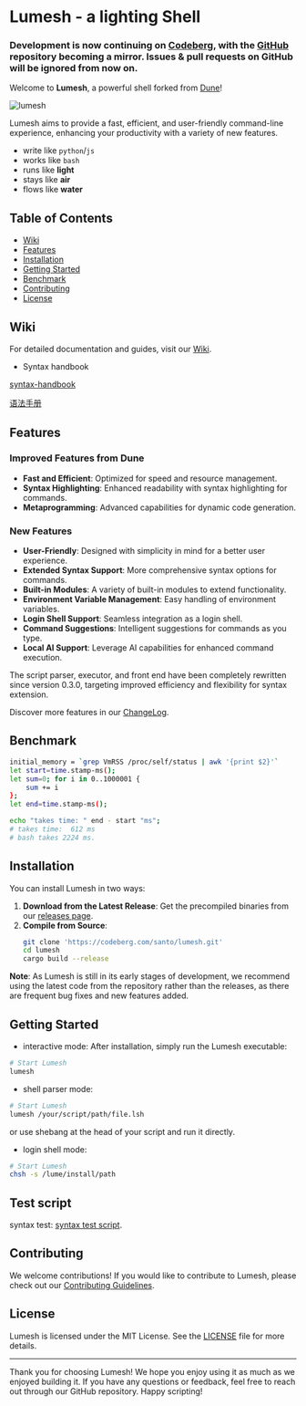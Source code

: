 # Lumesh - a lighting Shell

### Development is now continuing on [Codeberg](https://codeberg.org/santo/lumesh), with the [GitHub](https://codeberg.com/superiums/lumesh) repository becoming a mirror. Issues & pull requests on GitHub will be ignored from now on.

Welcome to **Lumesh**, a powerful shell forked from [Dune](https://github.com/adam-mcdaniel/dune)!

<img src="https://codeberg.org/santo/lumesh/raw/branch/main/assets/lumesh.png" alt="lumesh"/>

Lumesh aims to provide a fast, efficient, and user-friendly command-line experience, enhancing your productivity with a variety of new features.

- write like `python`/`js`
- works like `bash`
- runs like **light**
- stays like **air**
- flows like **water**

## Table of Contents
- [Wiki](#wiki)
- [Features](#features)
- [Installation](#installation)
- [Getting Started](#getting-started)
- [Benchmark](#benchmark)
- [Contributing](#contributing)
- [License](#license)

## Wiki
For detailed documentation and guides, visit our [Wiki](https://codeberg.com/santo/lumesh/wiki).

- Syntax handbook

[syntax-handbook](wiki/syntax.md)

[语法手册](wiki/syntax-cn.md)

## Features

### Improved Features from Dune
- **Fast and Efficient**: Optimized for speed and resource management.
- **Syntax Highlighting**: Enhanced readability with syntax highlighting for commands.
- **Metaprogramming**: Advanced capabilities for dynamic code generation.

### New Features
- **User-Friendly**: Designed with simplicity in mind for a better user experience.
- **Extended Syntax Support**: More comprehensive syntax options for commands.
- **Built-in Modules**: A variety of built-in modules to extend functionality.
- **Environment Variable Management**: Easy handling of environment variables.
- **Login Shell Support**: Seamless integration as a login shell.
- **Command Suggestions**: Intelligent suggestions for commands as you type.
- **Local AI Support**: Leverage AI capabilities for enhanced command execution.

The script parser, executor, and front end have been completely rewritten since version 0.3.0, targeting improved efficiency and flexibility for syntax extension.

Discover more features in our [ChangeLog](CHANGELOG.md).

## Benchmark
```bash
initial_memory = `grep VmRSS /proc/self/status | awk '{print $2}'`
let start=time.stamp-ms();
let sum=0; for i in 0..1000001 {
    sum += i
};
let end=time.stamp-ms();

echo "takes time: " end - start "ms";
# takes time:  612 ms
# bash takes 2224 ms.
```
## Installation

You can install Lumesh in two ways:

1. **Download from the Latest Release**: Get the precompiled binaries from our [releases page](https://codeberg.com/santo/lumesh/releases).
2. **Compile from Source**:
   ```bash
   git clone 'https://codeberg.com/santo/lumesh.git'
   cd lumesh
   cargo build --release
   ```

**Note**: As Lumesh is still in its early stages of development, we recommend using the latest code from the repository rather than the releases, as there are frequent bug fixes and new features added.

## Getting Started

- interactive mode:
After installation, simply run the Lumesh executable:

```bash
# Start Lumesh
lumesh
```

- shell parser mode:

```bash
# Start Lumesh
lumesh /your/script/path/file.lsh
```

or use shebang at the head of your script and run it directly.

- login shell mode:

```bash
# Start Lumesh
chsh -s /lume/install/path
```

## Test script

syntax test: [syntax test script](tests/test.lsh).


## Contributing

We welcome contributions! If you would like to contribute to Lumesh, please check out our [Contributing Guidelines](CONTRIBUTING.md).

## License

Lumesh is licensed under the MIT License. See the [LICENSE](LICENSE) file for more details.

---

Thank you for choosing Lumesh! We hope you enjoy using it as much as we enjoyed building it. If you have any questions or feedback, feel free to reach out through our GitHub repository. Happy scripting!
